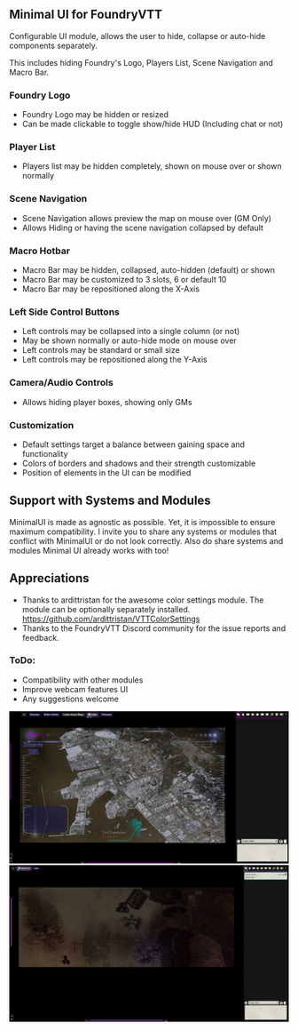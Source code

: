 ## Minimal UI for FoundryVTT

Configurable UI module, allows the user to hide, collapse or auto-hide components separately.

This includes hiding Foundry's Logo, Players List, Scene Navigation and Macro Bar.

### Foundry Logo
* Foundry Logo may be hidden or resized
* Can be made clickable to toggle show/hide HUD (Including chat or not)
  
### Player List
* Players list may be hidden completely, shown on mouse over or shown normally
  
### Scene Navigation
* Scene Navigation allows preview the map on mouse over (GM Only)
* Allows Hiding or having the scene navigation collapsed by default

### Macro Hotbar
* Macro Bar may be hidden, collapsed, auto-hidden (default) or shown
* Macro Bar may be customized to 3 slots, 6 or default 10
* Macro Bar may be repositioned along the X-Axis

### Left Side Control Buttons
* Left controls may be collapsed into a single column (or not)
* May be shown normally or auto-hide mode on mouse over 
* Left controls may be standard or small size
* Left controls may be repositioned along the Y-Axis

### Camera/Audio Controls
* Allows hiding player boxes, showing only GMs
  
### Customization
* Default settings target a balance between gaining space and functionality
* Colors of borders and shadows and their strength customizable
* Position of elements in the UI can be modified

## Support with Systems and Modules
MinimalUI is made as agnostic as possible. Yet, it is impossible to ensure maximum compatibility.
I invite you to share any systems or modules that conflict with MinimalUI or do not look correctly.
Also do share systems and modules Minimal UI already works with too!

## Appreciations
* Thanks to ardittristan for the awesome color settings module. The module can be optionally separately installed.
https://github.com/ardittristan/VTTColorSettings
* Thanks to the FoundryVTT Discord community for the issue reports and feedback.

### ToDo:
* Compatibility with other modules
* Improve webcam features UI
* Any suggestions welcome

![Example GIF](./examplegif-long3.gif)
![Example Image](./example12.jpg)